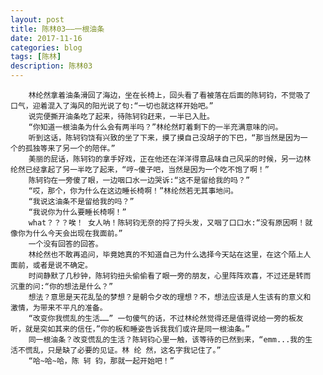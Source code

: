 ```yaml
---
layout: post
title: 陈林03——一根油条
date: 2017-11-16
categories: blog
tags: [陈林]
description: 陈林03
---
```


        林纶然拿着油条滑回了海边，坐在长椅上，回头看了看被落在后面的陈轲钧，不觉吸了
    口气，迎着混入了海风的阳光说了句:“一切也就这样开始吧。”
        说完便撕开油条吃了起来，待陈轲钧赶来，一半已入肚。
        “你知道一根油条为什么会有两半吗？”林纶然盯着剩下的一半充满意味的问。 
        听到这话，陈轲钧饶有兴致的坐了下来，摸了摸自己没胡子的下巴，“那当然是因为一
    个的孤独等来了另一个的陪伴。”
        美丽的屁话，陈轲钧的拿手好戏，正在他还在洋洋得意品味自己风采的时候，另一边林
    纶然已经拿起了另一半吃了起来，“哼~傻子吧，当然是因为一个吃不饱了啊！”
        陈轲钧在一旁傻了眼，一边咽口水一边哭诉:“这不是留给我的吗？”
        “哎，那个，你为什么在这边睡长椅啊！”林纶然若无其事地问。
        “我说这油条不是留给我的吗？”
        “我说你为什么要睡长椅啊！”
        what？？？唉！ 女人呐！陈轲钧无奈的捋了捋头发，又咽了口口水:“没有原因啊！就
    像你为什么今天会出现在我面前。”
        一个没有回答的回答。
        林纶然也不敢再追问，毕竟她真的不知道自己为什么选择今天站在这里，在这个陌上人
    面前，或者是说不确定。
        时间静默了几秒钟，陈轲钧扭头偷偷看了眼一旁的朋友，心里阵阵欢喜，不过还是转而
    沉重的问:“你的想法是什么？”
        想法？意思是天花乱坠的梦想？是朝令夕改的理想？不，想法应该是人生该有的意义和
    激情，为带来不平凡的准备。
        “改变你我慌乱的生活……” 一句傻气的话，不过林纶然觉得还是值得说给一旁的板友
    听，就是突如其来的信任，”你的板和睡姿告诉我我们或许是同一根油条。”
        同一根油条？改变慌乱的生活？陈轲钧心里一触，该等待的已然到来，“emm...我的生
    活不慌乱，只是缺了必要的见证。林 纶 然，这名字我记住了。”
        “哈~哈~哈，陈 轲 钧，那就一起开始吧！”
